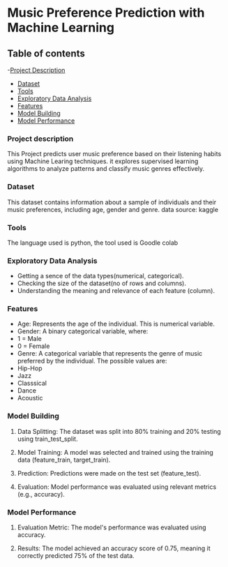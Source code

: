 # Music Preference Prediction with Machine Learning
## Table of contents
-[Project Description](#project-description)
- [Dataset](#dataset)
- [Tools](#tools)
- [Exploratory Data Analysis](#exploratory-data-analysis)
- [Features](#features)
- [Model Building](#modelbuilding)
- [Model Performance](#modelperformance)
### Project description
This Project predicts user music preference based on their listening habits using Machine Learing techniques. it explores supervised learning algorithms to analyze patterns and classify music genres effectively.

### Dataset
This dataset contains information about a sample of individuals and their music preferences, including age, gender and genre.
data source: kaggle

### Tools
The language used is python, the tool used is Goodle colab

### Exploratory Data Analysis
- Getting a sence of the data types(numerical, categorical).
- Checking the size of the dataset(no of rows and columns).
- Understanding the meaning and relevance of each feature (column).

### Features
- Age: Represents the age of the individual. This is numerical variable.
- Gender: A binary categorical variable, where:
- 1 = Male
- 0 = Female
- Genre: A categorical variable that represents the genre of music preferred by the individual\.
  The possible values are:
- Hip-Hop
- Jazz
- Classsical
- Dance
- Acoustic

### Model Building
1. Data Splitting: The dataset was split into 80% training and 20% testing using train_test_split.

2. Model Training: A model was selected and trained using the training data (feature_train, target_train).

3. Prediction: Predictions were made on the test set (feature_test).

4. Evaluation: Model performance was evaluated using relevant metrics (e.g., accuracy).

### Model Performance
1. Evaluation Metric: The model's performance was evaluated using accuracy.

2. Results: The model achieved an accuracy score of 0.75, meaning it correctly predicted 75% of the test data.
